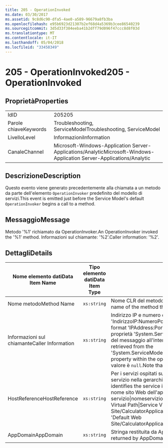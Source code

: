 ```yaml
---
title: 205 - OperationInvoked
ms.date: 03/30/2017
ms.assetid: 9c8d6c90-dfa5-4ae0-a589-96679a8fb3ba
ms.openlocfilehash: e95b6923d21307b2ef68d4a5369b3cee86540239
ms.sourcegitcommit: 3d5d33f384eeba41b2dff79d096f47ccc8d8f03d
ms.translationtype: MT
ms.contentlocale: it-IT
ms.lasthandoff: 05/04/2018
ms.locfileid: "33458349"
---
```

# <a name="205---operationinvoked"></a><span data-ttu-id="64f07-102">205 - OperationInvoked</span><span class="sxs-lookup"><span data-stu-id="64f07-102">205 - OperationInvoked</span></span>
## <a name="properties"></a><span data-ttu-id="64f07-103">Proprietà</span><span class="sxs-lookup"><span data-stu-id="64f07-103">Properties</span></span>  
  
|||  
|-|-|  
|<span data-ttu-id="64f07-104">Id</span><span class="sxs-lookup"><span data-stu-id="64f07-104">ID</span></span>|<span data-ttu-id="64f07-105">205</span><span class="sxs-lookup"><span data-stu-id="64f07-105">205</span></span>|  
|<span data-ttu-id="64f07-106">Parole chiave</span><span class="sxs-lookup"><span data-stu-id="64f07-106">Keywords</span></span>|<span data-ttu-id="64f07-107">Troubleshooting, ServiceModel</span><span class="sxs-lookup"><span data-stu-id="64f07-107">Troubleshooting, ServiceModel</span></span>|  
|<span data-ttu-id="64f07-108">Livello</span><span class="sxs-lookup"><span data-stu-id="64f07-108">Level</span></span>|<span data-ttu-id="64f07-109">Informazioni</span><span class="sxs-lookup"><span data-stu-id="64f07-109">Information</span></span>|  
|<span data-ttu-id="64f07-110">Canale</span><span class="sxs-lookup"><span data-stu-id="64f07-110">Channel</span></span>|<span data-ttu-id="64f07-111">Microsoft-Windows-Application Server-Applications/Analytic</span><span class="sxs-lookup"><span data-stu-id="64f07-111">Microsoft-Windows-Application Server-Applications/Analytic</span></span>|  
  
## <a name="description"></a><span data-ttu-id="64f07-112">Descrizione</span><span class="sxs-lookup"><span data-stu-id="64f07-112">Description</span></span>  
 <span data-ttu-id="64f07-113">Questo evento viene generato precedentemente alla chiamata a un metodo da parte dell'elemento `OperationInvoker` predefinito del modello di servizi.</span><span class="sxs-lookup"><span data-stu-id="64f07-113">This event is emitted just before the Service Model's default `OperationInvoker` begins a call to a method.</span></span>  
  
## <a name="message"></a><span data-ttu-id="64f07-114">Messaggio</span><span class="sxs-lookup"><span data-stu-id="64f07-114">Message</span></span>  
 <span data-ttu-id="64f07-115">Metodo '%1' richiamato da OperationInvoker.</span><span class="sxs-lookup"><span data-stu-id="64f07-115">An OperationInvoker invoked the '%1' method.</span></span> <span data-ttu-id="64f07-116">Informazioni sul chiamante: '%2'.</span><span class="sxs-lookup"><span data-stu-id="64f07-116">Caller information: '%2'.</span></span>  
  
## <a name="details"></a><span data-ttu-id="64f07-117">Dettagli</span><span class="sxs-lookup"><span data-stu-id="64f07-117">Details</span></span>  
  
|<span data-ttu-id="64f07-118">Nome elemento dati</span><span class="sxs-lookup"><span data-stu-id="64f07-118">Data Item Name</span></span>|<span data-ttu-id="64f07-119">Tipo elemento dati</span><span class="sxs-lookup"><span data-stu-id="64f07-119">Data Item Type</span></span>|<span data-ttu-id="64f07-120">Descrizione</span><span class="sxs-lookup"><span data-stu-id="64f07-120">Description</span></span>|  
|--------------------|--------------------|-----------------|  
|<span data-ttu-id="64f07-121">Nome metodo</span><span class="sxs-lookup"><span data-stu-id="64f07-121">Method Name</span></span>|`xs:string`|<span data-ttu-id="64f07-122">Nome CLR del metodo richiamato dall'elemento `OperationInvoker`.</span><span class="sxs-lookup"><span data-stu-id="64f07-122">The CLR name of the method that was invoked by the `OperationInvoker`.</span></span>|  
|<span data-ttu-id="64f07-123">Informazioni sul chiamante</span><span class="sxs-lookup"><span data-stu-id="64f07-123">Caller Information</span></span>|`xs:string`|<span data-ttu-id="64f07-124">Indirizzo IP e numero di porta del client nel formato 'IndirizzoIP:NumeroPorta'.</span><span class="sxs-lookup"><span data-stu-id="64f07-124">The IP address and port number of the client in the format 'IPAddress:PortNumber'.</span></span> <span data-ttu-id="64f07-125">I due valori vengono recuperati dalla proprietà 'System.ServiceModel.Channels.RemoteEndpointMessageProperty' del messaggio all'interno del contesto dell'operazione.</span><span class="sxs-lookup"><span data-stu-id="64f07-125">The two values are retrieved from the 'System.ServiceModel.Channels.RemoteEndpointMessageProperty' message property within the operation context.</span></span> <span data-ttu-id="64f07-126">Per le associazioni non TCP questo valore è `null`.</span><span class="sxs-lookup"><span data-stu-id="64f07-126">Note that for non-TCP bindings this value `null`.</span></span>|  
|<span data-ttu-id="64f07-127">HostReference</span><span class="sxs-lookup"><span data-stu-id="64f07-127">HostReference</span></span>|`xs:string`|<span data-ttu-id="64f07-128">Per i servizi ospitati su Web, questo campo identifica in modo univoco il servizio nella gerarchia Web.</span><span class="sxs-lookup"><span data-stu-id="64f07-128">For Web-hosted services, this field uniquely identifies the service in the Web hierarchy.</span></span> <span data-ttu-id="64f07-129">Il formato viene definito come ' nome sito Web dell'applicazione virtuale percorso&#124;percorso virtuale servizio&#124;nomeservizio '.</span><span class="sxs-lookup"><span data-stu-id="64f07-129">Its format is defined as 'Web Site Name Application Virtual Path&#124;Service Virtual Path&#124;ServiceName'.</span></span> <span data-ttu-id="64f07-130">Esempio: ' Default Web Site/CalculatorApplication&#124;/CalculatorService.svc&#124;CalculatorService'.</span><span class="sxs-lookup"><span data-stu-id="64f07-130">Example: 'Default Web Site/CalculatorApplication&#124;/CalculatorService.svc&#124;CalculatorService'.</span></span>|  
|<span data-ttu-id="64f07-131">AppDomain</span><span class="sxs-lookup"><span data-stu-id="64f07-131">AppDomain</span></span>|`xs:string`|<span data-ttu-id="64f07-132">Stringa restituita da AppDomain.CurrentDomain.FriendlyName.</span><span class="sxs-lookup"><span data-stu-id="64f07-132">The string returned by AppDomain.CurrentDomain.FriendlyName.</span></span>|
